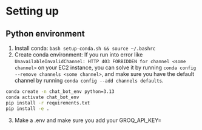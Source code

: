 # Setting up

## Python environment
1. Install conda: `bash setup-conda.sh && source ~/.bashrc`
2. Create conda environment:
   If you run into error like `UnavailableInvalidChannel: HTTP 403 FORBIDDEN for channel <some channel>` on your EC2 instance, you can solve it by running `conda config --remove channels <some channel>`, and make sure you have the default channel by running `conda config --add channels defaults`.
```bash
conda create -n chat_bot_env python=3.13
conda activate chat_bot_env
pip install -r requirements.txt
pip install -e .
```
3. Make a .env and make sure you add your GROQ_API_KEY=<blah>